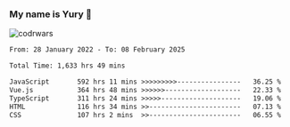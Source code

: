 ### My name is Yury 👋 
![codrwars](https://www.codewars.com/users/litury/badges/micro) 


<!--START_SECTION:waka-->

```txt
From: 28 January 2022 - To: 08 February 2025

Total Time: 1,633 hrs 49 mins

JavaScript       592 hrs 11 mins >>>>>>>>>----------------   36.25 %
Vue.js           364 hrs 48 mins >>>>>>-------------------   22.33 %
TypeScript       311 hrs 24 mins >>>>>--------------------   19.06 %
HTML             116 hrs 34 mins >>-----------------------   07.13 %
CSS              107 hrs 2 mins  >>-----------------------   06.55 %
```

<!--END_SECTION:waka-->

